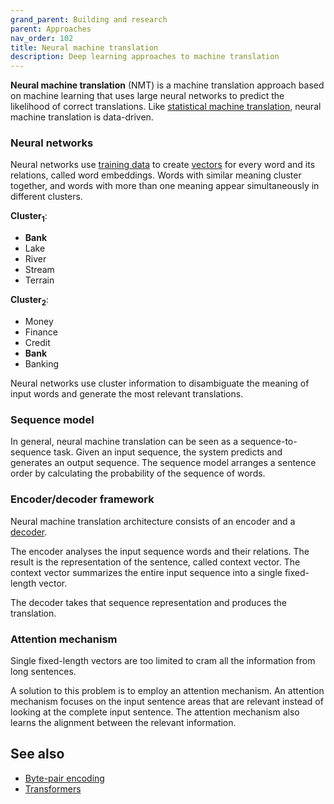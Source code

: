 ```yaml
---
grand_parent: Building and research
parent: Approaches
nav_order: 102
title: Neural machine translation
description: Deep learning approaches to machine translation
---
```


**Neural machine translation** (NMT) is a machine translation approach based on machine learning that uses large neural networks to predict the likelihood of correct translations.
Like [statistical machine translation](statistical-machine-translation.md), neural machine translation is data-driven.

### Neural networks

Neural networks use [training data](/customisation/training-data.md) to create [vectors](/concepts/vector.md) for every word and its relations, called word embeddings.
Words with similar meaning cluster together, and words with more than one meaning appear simultaneously in different clusters.

**Cluster<sub>1</sub>**:
- **Bank**
- Lake
- River
- Stream
- Terrain

**Cluster<sub>2</sub>**:
- Money
- Finance
- Credit
- **Bank**
- Banking

Neural networks use cluster information to disambiguate the meaning of input words and generate the most relevant translations.

### Sequence model

In general, neural machine translation can be seen as a sequence-to-sequence task.
Given an input sequence, the system predicts and generates an output sequence.
The sequence model arranges a sentence order by calculating the probability of the sequence of words.

### Encoder/decoder framework

Neural machine translation architecture consists of an encoder and a [decoder](/concepts/language-model.md#decoding).

The encoder analyses the input sequence words and their relations.
The result is the representation of the sentence, called context vector.
The context vector summarizes the entire input sequence into a single fixed-length vector.

The decoder takes that sequence representation and produces the translation.

### Attention mechanism

Single fixed-length vectors are too limited to cram all the information from long sentences.

A solution to this problem is to employ an attention mechanism.
An attention mechanism focuses on the input sentence areas that are relevant instead of looking at the complete input sentence.
The attention mechanism also learns the alignment between the relevant information.


## See also

* [Byte-pair encoding](byte-pair-encoding.md)
* [Transformers](transformers.md)
